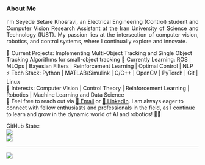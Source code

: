 ### About Me

<p align="justify">
I'm Seyede Setare Khosravi, an Electrical Engineering (Control) student and Computer Vision Research Assistant at the Iran University of Science and Technology (IUST). My passion lies at the intersection of computer vision, robotics, and control systems, where I continually explore and innovate.
</p>

💼 Current Projects: Implementing Multi-Object Tracking and Single Object Tracking Algorithms for small-object tracking
🌱 Currently Learning: ROS | MLOps | Bayesian Filters | Reinforcement Learning | Optimal Control | NLP <br>
⚡ Tech Stack: Python | MATLAB/Simulink | C/C++ | OpenCV | PyTorch | Git | Linux <br>
🔭 Interests: Computer Vision | Control Theory | Reinforcement Learning | Robotics | Machine Learning and Data Science <br>
💬 Feel free to reach out via [📧 Email](mailto:strhkhosravi@gmail.com) or [🔗 LinkedIn](https://www.linkedin.com/in/setarekhosravi2001/). I am always eager to connect with fellow enthusiasts and professionals in the field, as I continue to learn and grow in the dynamic world of AI and robotics! 🤖✨

GitHub Stats:<br/>
![](https://github-readme-streak-stats.herokuapp.com/?user=setarekhosravi&theme=dark&hide_border=false)<br/>
![](https://github-readme-stats.vercel.app/api/top-langs/?username=setarekhosravi&theme=dark&hide_border=false&include_all_commits=false&count_private=false&layout=compact)

---
[![](https://visitcount.itsvg.in/api?id=setarekhosravi&icon=0&color=0)](https://visitcount.itsvg.in)

<!-- Proudly created with GPRM ( https://gprm.itsvg.in ) -->
